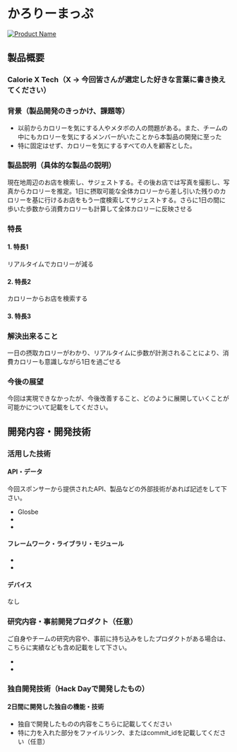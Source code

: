# かろりーまっぷ

[![Product Name](image.png)](https://www.youtube.com/watch?v=G5rULR53uMk)

## 製品概要
### Calorie X Tech（X → 今回皆さんが選定した好きな言葉に書き換えてください）

### 背景（製品開発のきっかけ、課題等）
- 以前からカロリーを気にする人やメタボの人の問題がある。また、チームの中にもカロリーを気にするメンバーがいたことから本製品の開発に至った
- 特に固定はせず、カロリーを気にするすべての人を顧客とした。

### 製品説明（具体的な製品の説明）
現在地周辺のお店を検索し、サジェストする。その後お店では写真を撮影し、写真からカロリーを推定。1日に摂取可能な全体カロリーから差し引いた残りのカロリーを基に行けるお店をもう一度検索してサジェストする。さらに1日の間に歩いた歩数から消費カロリーも計算して全体カロリーに反映させる

### 特長

#### 1. 特長1
リアルタイムでカロリーが減る
#### 2. 特長2
カロリーからお店を検索する
#### 3. 特長3

### 解決出来ること
一日の摂取カロリーがわかり、リアルタイムに歩数が計測されることにより、消費カロリーも意識しながら1日を過ごせる

### 今後の展望
今回は実現できなかったが、今後改善すること、どのように展開していくことが可能かについて記載をしてください。


## 開発内容・開発技術
### 活用した技術
#### API・データ
今回スポンサーから提供されたAPI、製品などの外部技術があれば記述をして下さい。

* Glosbe
* 
* 

#### フレームワーク・ライブラリ・モジュール
* 
* 

#### デバイス
なし

### 研究内容・事前開発プロダクト（任意）
ご自身やチームの研究内容や、事前に持ち込みをしたプロダクトがある場合は、こちらに実績なども含め記載をして下さい。

* 
* 


### 独自開発技術（Hack Dayで開発したもの）
#### 2日間に開発した独自の機能・技術
* 独自で開発したものの内容をこちらに記載してください
* 特に力を入れた部分をファイルリンク、またはcommit_idを記載してください（任意）
